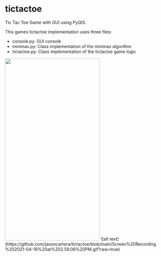 # tictactoe
Tic Tac Toe Game with GUI using PyQt5. 

This games tictactoe implementation uses three files:

- console.py: GUI console
- minimax.py: Class implementation of the minimax algorithm 
- tictactoe.py: Class implementation of the tictactoe game logic

<img src="https://github.com/jasoncartera/tictactoe/blob/main/Screen%20Recording%202021-04-16%20at%202.59.06%20PM.gif" width="312" height="600">
![alt text](https://github.com/jasoncartera/tictactoe/blob/main/Screen%20Recording%202021-04-16%20at%202.59.06%20PM.gif?raw=true)
